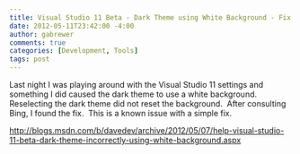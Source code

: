 ```yaml
---
title: Visual Studio 11 Beta - Dark Theme using White Background - Fix
date: 2012-05-11T23:42:00 -4:00
author: gabrewer
comments: true
categories: [Development, Tools]
tags: post
---
```


Last night I was playing around with the Visual Studio 11 settings and something I did caused the dark theme to use a white background.  Reselecting the dark theme did not reset the background.  After consulting Bing, I found the fix.  This is a known issue with a simple fix.

<a href="http://blogs.msdn.com/b/davedev/archive/2012/05/07/help-visual-studio-11-beta-dark-theme-incorrectly-using-white-background.aspx">http://blogs.msdn.com/b/davedev/archive/2012/05/07/help-visual-studio-11-beta-dark-theme-incorrectly-using-white-background.aspx</a>
